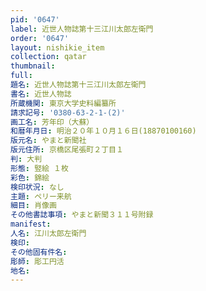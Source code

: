 ```yaml
---
pid: '0647'
label: 近世人物誌第十三江川太郎左衛門
order: '0647'
layout: nishikie_item
collection: qatar
thumbnail: 
full: 
題名: 近世人物誌第十三江川太郎左衛門
書名: 近世人物誌
所蔵機関: 東京大学史料編纂所
請求記号: '0380-63-2-1-(2)'
画工名: 芳年印（大蘇）
和暦年月日: 明治２０年１０月１６日(18870100160)
版元名: やまと新聞社
版元住所: 京橋区尾張町２丁目１
判: 大判
形態: 竪絵 １枚
彩色: 錦絵
検印状況: なし
主題: ペリー来航
細目: 肖像画
その他書誌事項: やまと新聞３１１号附録
manifest: 
人名: 江川太郎左衛門
検印: 
その他固有件名: 
彫師: 彫工円活
地名: 
---
```

